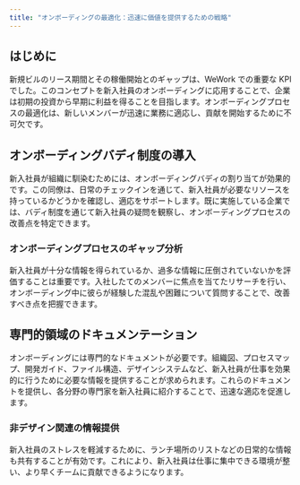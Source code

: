```yaml
---
title: "オンボーディングの最適化：迅速に価値を提供するための戦略"
---
```

## はじめに
新規ビルのリース期間とその稼働開始とのギャップは、WeWork での重要な KPI でした。このコンセプトを新入社員のオンボーディングに応用することで、企業は初期の投資から早期に利益を得ることを目指します。オンボーディングプロセスの最適化は、新しいメンバーが迅速に業務に適応し、貢献を開始するために不可欠です。

## オンボーディングバディ制度の導入
新入社員が組織に馴染むためには、オンボーディングバディの割り当てが効果的です。この同僚は、日常のチェックインを通じて、新入社員が必要なリソースを持っているかどうかを確認し、適応をサポートします。既に実施している企業では、バディ制度を通じて新入社員の疑問を観察し、オンボーディングプロセスの改善点を特定できます。

### オンボーディングプロセスのギャップ分析
新入社員が十分な情報を得られているか、過多な情報に圧倒されていないかを評価することは重要です。入社したてのメンバーに焦点を当てたリサーチを行い、オンボーディング中に彼らが経験した混乱や困難について質問することで、改善すべき点を把握できます。

## 専門的領域のドキュメンテーション
オンボーディングには専門的なドキュメントが必要です。組織図、プロセスマップ、開発ガイド、ファイル構造、デザインシステムなど、新入社員が仕事を効果的に行うために必要な情報を提供することが求められます。これらのドキュメントを提供し、各分野の専門家を新入社員に紹介することで、迅速な適応を促進します。

### 非デザイン関連の情報提供
新入社員のストレスを軽減するために、ランチ場所のリストなどの日常的な情報も共有することが有効です。これにより、新入社員は仕事に集中できる環境が整い、より早くチームに貢献できるようになります。